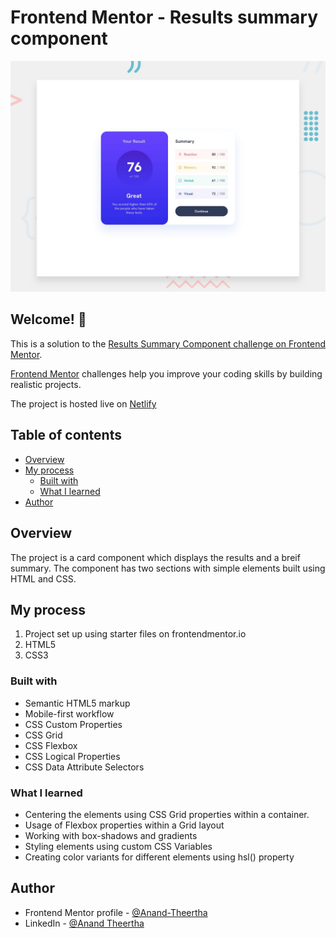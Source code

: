 # Frontend Mentor - Results summary component

![Design preview for the Results summary component coding challenge](./design/desktop-preview.jpg)

## Welcome! 👋

This is a solution to the [Results Summary Component challenge on Frontend Mentor](https://www.frontendmentor.io/challenges/results-summary-component-CE_K6s0maV).

[Frontend Mentor](https://www.frontendmentor.io) challenges help you improve your coding skills by building realistic projects.

The project is hosted live on [Netlify](https://anandtheertha-results-summary-comp.netlify.app/)

## Table of contents

- [Overview](#overview)
- [My process](#my-process)
  - [Built with](#built-with)
  - [What I learned](#what-i-learned)
- [Author](#author)


## Overview

The project is a card component which displays the results and a breif summary. The component has two sections with simple elements built using HTML and CSS. 

## My process

1. Project set up using starter files on frontendmentor.io
2. HTML5
3. CSS3

### Built with

- Semantic HTML5 markup
- Mobile-first workflow
- CSS Custom Properties
- CSS Grid
- CSS Flexbox
- CSS Logical Properties
- CSS Data Attribute Selectors

### What I learned

- Centering the elements using CSS Grid properties within a container.
- Usage of Flexbox properties within a Grid layout
- Working with box-shadows and gradients
- Styling elements using custom CSS Variables
- Creating color variants for different elements using hsl() property

## Author

- Frontend Mentor profile - [@Anand-Theertha](https://www.frontendmentor.io/profile/Anand-Theertha)
- LinkedIn - [@Anand Theertha](https://www.linkedin.com/in/anand-theertha-a118a3191/)
